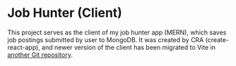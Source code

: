 # Job Hunter (Client)

This project serves as the client of my job hunter app (MERN),
which saves job postings submitted by user to MongoDB. It was
created by CRA (create-react-app), and newer version of the
client has been migrated to Vite in [another Git repository](https://github.com/alexhyang/jobhunter-React-Vite).
